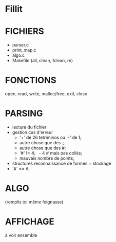 # Fillit

# FICHIERS 

- parser.c
- print_map.c
- algo.c
- Makefile (all, clean, fclean, re)


# FONCTIONS

open, read, write, malloc/free, exit, close


# PARSING 

- lecture du fichier
- gestion cas d'erreur
    - '+' de 26 tetriminos ou '-' de 1;
    - autre chose que des .;
    - autre chose que des #;
    - '#' != 4;
    - 4 # mais pas collés;
    - mauvais nombre de points;
- structures reconnaissance de formes + stockage
- '#' == A

# ALGO

(remplis toi même feignasse)

# AFFICHAGE

à voir ensemble
